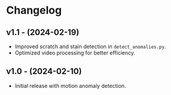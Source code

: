 # Changelog

## v1.1 - (2024-02-19)
- Improved scratch and stain detection in `detect_anomalies.py`.
- Optimized video processing for better efficiency.

## v1.0 - (2024-02-10)
- Initial release with motion anomaly detection.
